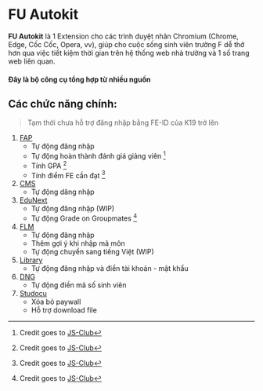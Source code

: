 # FU Autokit

**FU Autokit** là 1 Extension cho các trình duyệt nhân Chromium (Chrome, Edge, Cốc Cốc, Opera, vv), giúp cho cuộc sống sinh viên trường F dễ thở hơn qua việc tiết kiệm thời gian trên hệ thống web nhà trường và 1 số trang web liên quan.
#### Đây là bộ công cụ tổng hợp từ nhiều nguồn

## Các chức năng chính:
> Tạm thời chưa hỗ trợ đăng nhập bằng FE-ID của K19 trở lên
1. [FAP](https://fap.fpt.edu.vn/)
   - Tự động đăng nhập
   - Tự động hoàn thành đánh giá giảng viên [^1]
   - Tính GPA [^2]
   - Tính điểm FE cần đạt [^3]
2. [CMS](https://cmshn.fpt.edu.vn/)
   - Tự động dăng nhập
3. [EduNext](https://fu-edunext.fpt.edu.vn/)
   - Tự động đăng nhập (WIP)
   - Tự động Grade on Groupmates [^4]
4. [FLM](https://flm.fpt.edu.vn/)
   - Tự động đăng nhập
   - Thêm gợi ý khi nhập mã môn
   - Tự động chuyển sang tiếng Việt (WIP)
5. [Library](https://library.fpt.edu.vn/)
   - Tự động đăng nhập và điền tài khoản - mật khẩu
6. [DNG](https://dng.fpt.edu.vn/Invoice)
   - Tự động điền mã số sinh viên
8. [Studocu](https://www.studocu.com/)
   - Xóa bỏ paywall
   - Hỗ trợ download file
 
[^1]: Credit goes to [JS-Club](https://github.com/fu-js/FPTU-Toolkits)
[^2]: Credit goes to [JS-Club](https://github.com/fu-js/FPTU-Toolkits)
[^3]: Credit goes to [JS-Club](https://github.com/fu-js/FPTU-Toolkits)
[^4]: Credit goes to [JS-Club](https://github.com/fu-js/FPTU-Toolkits)

